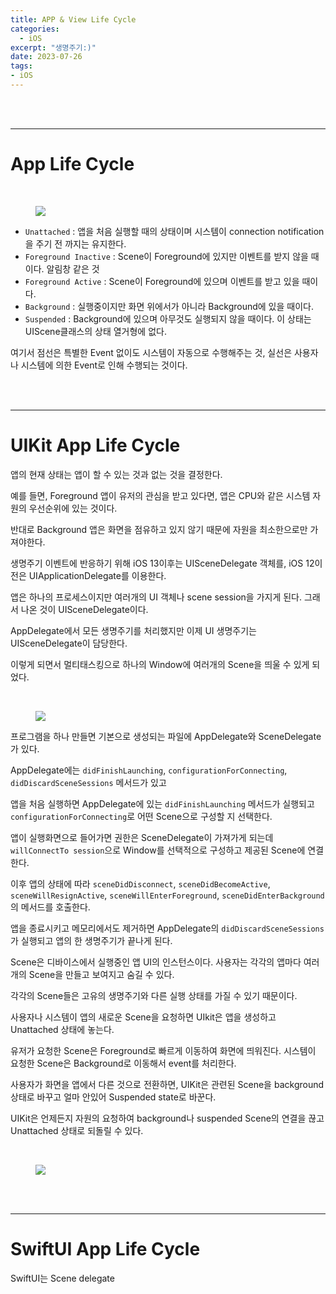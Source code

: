 ```yaml
---
title: APP & View Life Cycle
categories:
  - iOS
excerpt: "생명주기:)"
date: 2023-07-26
tags:
- iOS
---
```




<br />
<br />

---

# App Life Cycle

<br />

<figure>
	<a href="https://github.com/dq-QQQ/dq-QQQ.github.io/assets/79088896/fa961b2a-4b21-4e9b-82ee-a86a0538b23d">
		<img src="https://github.com/dq-QQQ/dq-QQQ.github.io/assets/79088896/fa961b2a-4b21-4e9b-82ee-a86a0538b23d" class="w8" />
	</a>
</figure>

* `Unattached` : 앱을 처음 실행할 때의 상태이며 시스템이 connection notification을 주기 전 까지는 유지한다.
* `Foreground Inactive` : Scene이 Foreground에 있지만 이벤트를 받지 않을 때이다. 알림창 같은 것
* `Foreground Active` : Scene이 Foreground에 있으며 이벤트를 받고 있을 때이다.
* `Background` : 실행중이지만 화면 위에서가 아니라 Background에 있을 때이다.
* `Suspended` : Background에 있으며 아무것도 실행되지 않을 때이다. 이 상태는 UIScene클래스의 상태 열거형에 없다.

여기서 점선은 특별한 Event 없이도 시스템이 자동으로 수행해주는 것, 실선은 사용자나 시스템에 의한 Event로 인해 수행되는 것이다.


<br />
<br />

---

# UIKit App Life Cycle

앱의 현재 상태는 앱이 할 수 있는 것과 없는 것을 결정한다.

예를 들면, Foreground 앱이 유저의 관심을 받고 있다면, 앱은 CPU와 같은 시스템 자원의 우선순위에 있는 것이다.

반대로 Background 앱은 화면을 점유하고 있지 않기 때문에 자원을 최소한으로만 가져야한다.

생명주기 이벤트에 반응하기 위해 iOS 13이후는 UISceneDelegate 객체를, iOS 12이전은 UIApplicationDelegate를 이용한다.

앱은 하나의 프로세스이지만 여러개의 UI 객체나 scene session을 가지게 된다. 그래서 나온 것이 UISceneDelegate이다.

AppDelegate에서 모든 생명주기를 처리했지만 이제 UI 생명주기는 UISceneDelegate이 담당한다.

이렇게 되면서 멀티태스킹으로 하나의 Window에 여러개의 Scene을 띄울 수 있게 되었다.

<br />

<figure>
	<a href="https://github.com/dq-QQQ/dq-QQQ.github.io/assets/79088896/db2e823b-186e-4728-ad3c-373e5ebf76c5">
		<img src="https://github.com/dq-QQQ/dq-QQQ.github.io/assets/79088896/db2e823b-186e-4728-ad3c-373e5ebf76c5" class="w8" />
	</a>
</figure>

프로그램을 하나 만들면 기본으로 생성되는 파일에 AppDelegate와 SceneDelegate가 있다.

AppDelegate에는 `didFinishLaunching`, `configurationForConnecting`, `didDiscardSceneSessions` 메서드가 있고

앱을 처음 실행하면 AppDelegate에 있는 `didFinishLaunching` 메서드가 실행되고 `configurationForConnecting`로 어떤 Scene으로 구성할 지 선택한다.

앱이 실행화면으로 들어가면 권한은 SceneDelegate이 가져가게 되는데 `willConnectTo session`으로 Window를 선택적으로 구성하고 제공된 Scene에 연결한다.

이후 앱의 상태에 따라 `sceneDidDisconnect`, `sceneDidBecomeActive`, `sceneWillResignActive`, `sceneWillEnterForeground`, `sceneDidEnterBackground`의 메서드를 호출한다.

앱을 종료시키고 메모리에서도 제거하면 AppDelegate의 `didDiscardSceneSessions`가 실행되고 앱의 한 생명주기가 끝나게 된다.

Scene은 디바이스에서 실행중인 앱 UI의 인스턴스이다. 사용자는 각각의 앱마다 여러개의 Scene을 만들고 보여지고 숨길 수 있다.

각각의 Scene들은 고유의 생명주기와 다른 실행 상태를 가질 수 있기 때문이다.

사용자나 시스템이 앱의 새로운 Scene을 요청하면 UIkit은 앱을 생성하고 Unattached 상태에 놓는다.

유저가 요청한 Scene은 Foreground로 빠르게 이동하여 화면에 띄워진다. 시스템이 요청한 Scene은 Background로 이동해서 event를 처리한다.

사용자가 화면을 앱에서 다른 것으로 전환하면, UIKit은 관련된 Scene을 background 상태로 바꾸고 얼마 안있어 Suspended state로 바꾼다.

UIKit은 언제든지 자원의 요청하여 background나 suspended Scene의 연결을 끊고 Unattached 상태로 되돌릴 수 있다.


<br />

<figure>
	<a href="https://github.com/dq-QQQ/dq-QQQ.github.io/assets/79088896/fa961b2a-4b21-4e9b-82ee-a86a0538b23d">
		<img src="https://github.com/dq-QQQ/dq-QQQ.github.io/assets/79088896/fa961b2a-4b21-4e9b-82ee-a86a0538b23d" class="w8" />
	</a>
</figure>




<br />
<br />

---

# SwiftUI App Life Cycle

SwiftUI는 Scene delegate
